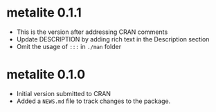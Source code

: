 # metalite 0.1.1

- This is the version after addressing CRAN comments
- Update DESCRIPTION by adding rich text in the Description section
- Omit the usage of `:::` in `./man` folder

# metalite 0.1.0

- Initial version submitted to CRAN
- Added a `NEWS.md` file to track changes to the package.
